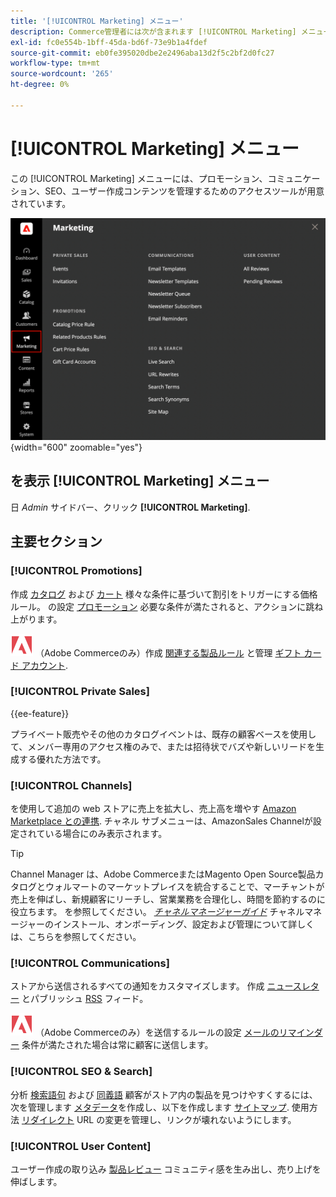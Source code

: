 ```yaml
---
title: '[!UICONTROL Marketing] メニュー'
description: Commerce管理者には次が含まれます [!UICONTROL Marketing] メニュー。プロモーション、コミュニケーション、SEO、ユーザー作成コンテンツを管理するためのアクセスツールを提供します。
exl-id: fc0e554b-1bff-45da-bd6f-73e9b1a4fdef
source-git-commit: eb0fe395020dbe2e2496aba13d2f5c2bf2d0fc27
workflow-type: tm+mt
source-wordcount: '265'
ht-degree: 0%

---
```


# [!UICONTROL Marketing] メニュー

この [!UICONTROL Marketing] メニューには、プロモーション、コミュニケーション、SEO、ユーザー作成コンテンツを管理するためのアクセスツールが用意されています。

![Commerce管理者 – マーケティングメニュー](./assets/admin-menu-marketing-ee.png){width="600" zoomable="yes"}

## を表示 [!UICONTROL Marketing] メニュー

日 _Admin_ サイドバー、クリック **[!UICONTROL Marketing]**.

## 主要セクション

### [!UICONTROL Promotions]

作成 [カタログ](price-rules-catalog.md) および [カート](price-rules-cart.md) 様々な条件に基づいて割引をトリガーにする価格ルール。 の設定 [プロモーション](introduction.md#promotions) 必要な条件が満たされると、アクションに跳ね上がります。

![Adobe Commerce](../assets/adobe-logo.svg) （Adobe Commerceのみ）作成 [関連する製品ルール](product-related-rules.md) と管理 [ギフト カード アカウント](../stores-purchase/product-gift-card-accounts.md).

### [!UICONTROL Private Sales]

{{ee-feature}}

プライベート販売やその他のカタログイベントは、既存の顧客ベースを使用して、メンバー専用のアクセス権のみで、または招待状でバズや新しいリードを生成する優れた方法です。

### [!UICONTROL Channels]

を使用して追加の web ストアに売上を拡大し、売上高を増やす [Amazon Marketplace との連携](https://experienceleague.adobe.com/docs/commerce-channels/amazon/overview.html). チャネル サブメニューは、AmazonSales Channelが設定されている場合にのみ表示されます。

>[!TIP]
>
>Channel Manager は、Adobe CommerceまたはMagento Open Source製品カタログとウォルマートのマーケットプレイスを統合することで、マーチャントが売上を伸ばし、新規顧客にリーチし、営業業務を合理化し、時間を節約するのに役立ちます。 を参照してください。 [_チャネルマネージャーガイド_](https://experienceleague.adobe.com/docs/commerce-channels/channel-manager/intro-to-channel-manager/overview.html) チャネルマネージャーのインストール、オンボーディング、設定および管理について詳しくは、こちらを参照してください。

### [!UICONTROL Communications]

ストアから送信されるすべての通知をカスタマイズします。 作成 [ニュースレター](newsletters.md) とパブリッシュ [RSS](social-rss.md#rss-feeds) フィード。

![Adobe Commerce](../assets/adobe-logo.svg) （Adobe Commerceのみ）を送信するルールの設定 [メールのリマインダー](email-reminder-rules.md) 条件が満たされた場合は常に顧客に送信します。

### [!UICONTROL SEO & Search]

分析 [検索語句](../catalog/search-terms.md) および [同義語](../catalog/search-terms.md#search-synonyms) 顧客がストア内の製品を見つけやすくするには、次を管理します [メタデータ](meta-data.md)を作成し、以下を作成します [サイトマップ](sitemap-xml.md). 使用方法 [リダイレクト](url-rewrite.md) URL の変更を管理し、リンクが壊れないようにします。

### [!UICONTROL User Content]

ユーザー作成の取り込み [製品レビュー](product-reviews.md) コミュニティ感を生み出し、売り上げを伸ばします。
